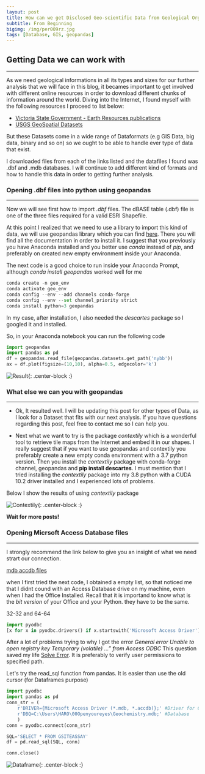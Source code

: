 ```yaml
---
layout: post
title: How can we get Disclosed Geo-scientific Data from Geological Organizations
subtitle: From Beginning
bigimg: /img/per009rz.jpg
tags: [Database, GIS, geopandas]
---
```


## Getting Data we can work with
______

As we need geological informations in all its types and sizes for our further analysis that we will face in this blog, it becames important to get involved with different online resources in order to download different chunks of information around the world. Diving into the Internet, I found myself with the following resources I proceed to list below:

- [Victoria State Government - Earth Resources publications](http://earthresources.efirst.com.au/product.asp?pID=1016&cID=12)
- [USGS GeoSpatial Datasets](https://mrdata.usgs.gov/catalog/science.php?thcode=2&term=474)

But these Datasets come in a wide range of Dataformats (e.g GIS Data, big data, binary and so on) so we ought to be able to handle ever type of data that exist. 

I downloaded files from each of the links listed and the datafiles I found was .dbf and .mdb databases. I will continue to add different kind  of formats and how to handle this data in order to getting further analysis.

### Opening .dbf files into python using geopandas
______

Now we will see first how to import _.dbf_ files. The dBASE table (.dbf) file is one of the three files required for a valid ESRI Shapefile.

At this point I realized that we need to use a library to import this kind of data, we will use geopandas library which you can find [here](https://geopandas.org/). There you will find all the documentation in order to install it. I suggest that you previously you have Anaconda installed and you better use _conda_ instead of _pip_, and preferably on created new empty environment inside your Anaconda.

The next code is a good choice to run inside your Anaconda Prompt, although _conda install geopandas_ worked well for me
```python
conda create -n geo_env
conda activate geo_env
conda config --env --add channels conda-forge
conda config --env --set channel_priority strict
conda install python=3 geopandas
```

In my case, after installation, I also needed the _descartes_ package so I googled it and installed.

So, in your Anaconda notebook you can run the following code
```python
import geopandas
import pandas as pd
df = geopandas.read_file(geopandas.datasets.get_path('nybb'))
ax = df.plot(figsize=(10,10), alpha=0.5, edgecolor='k')
```
![Result](https://raw.githubusercontent.com/haroldvelasquez/haroldvelasquez.github.io/master/img/gdp_plot.png){: .center-block :}

### What else we can you with geopandas
___

- Ok, It resulted well. I will be updating this post for other types of Data, as I look for a Dataset that fits with our next analysis. If you have questions regarding this post, feel free to contact me so I can help you.

- Next what we want to try is the package _contextily_ which is a wonderful tool to retrieve tile maps from the Internet and embed it in our shapes. I really suggest that if you want to use geopandas and contextily you preferably create a new empty conda environment with a 3.7 python version. Then you install the _contextily_ package with conda-forge channel, geopandas and **pip install descartes**. I must mention that I tried installing the _contextily_ package into my 3.8 python with a CUDA 10.2 driver installed and I experienced lots of problems.

Below I show the results of using _contextily_ package

![Contextily](https://raw.githubusercontent.com/haroldvelasquez/haroldvelasquez.github.io/master/img/Contextily.PNG){: .center-block :}


**Wait for more posts!**


### Opening Micrsoft Access Database files
___

I strongly recommend the link below to give you an insight of what we need strart our connection.

[mdb accdb files](https://github.com/mkleehammer/pyodbc/wiki/Connecting-to-Microsoft-Access)

when I first tried the next code, I obtained a empty list, so that noticed me that I didnt cound with an Access Database drive on my machine, even when I had the Office Installed. Recall that it is importand to know what is the _bit version_ of your Office and your Python. they have to be the same. 

32-32 and 64-64

```python #Alt96 for back ticks
import pyodbc
[x for x in pyodbc.drivers() if x.startswith('Microsoft Access Driver')]
```

After a lot of problems trying to why I got the error _General error Unable to open registry key Temporary (volatile) …” from Access ODBC_ This question saved my life 
[Solve Error](https://stackoverflow.com/questions/26244425/general-error-unable-to-open-registry-key-temporary-volatile-from-access). It is preferably to verify user permissions to specified path.

Let's try the read_sql function from pandas. It is easier than use the old cursor (for Dataframes purpose)

```python
import pyodbc
import pandas as pd
conn_str = (
    r'DRIVER={Microsoft Access Driver (*.mdb, *.accdb)};' #Driver for 64 bits mdb
    r'DBQ=C:\Users\HARO\00Openyoureyes\Geochemistry.mdb;' #Database
    )
conn = pyodbc.connect(conn_str)

SQL='SELECT * FROM GSITEASSAY'
df = pd.read_sql(SQL, conn)

conn.close()
```

![Dataframe](https://raw.githubusercontent.com/haroldvelasquez/haroldvelasquez.github.io/master/img/post002_dataframe.PNG){: .center-block :}